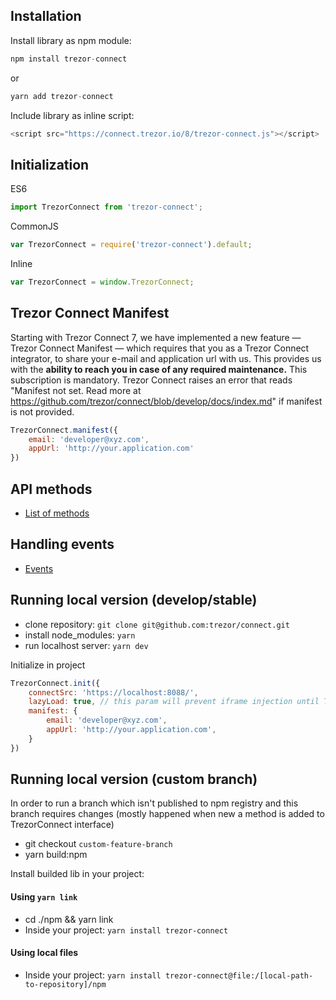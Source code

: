 ## Installation

Install library as npm module:
```javascript
npm install trezor-connect
```
or 
```javascript
yarn add trezor-connect
```

Include library as inline script:
```javascript
<script src="https://connect.trezor.io/8/trezor-connect.js"></script>
```

## Initialization

ES6
```javascript
import TrezorConnect from 'trezor-connect';
```

CommonJS
```javascript
var TrezorConnect = require('trezor-connect').default;
```

Inline
```javascript
var TrezorConnect = window.TrezorConnect;
```

## Trezor Connect Manifest
Starting with Trezor Connect 7, we have implemented a new feature — Trezor Connect Manifest — which requires that you as a Trezor Connect integrator, to share your e-mail and application url with us.
This provides us with the **ability to reach you in case of any required maintenance.**
This subscription is mandatory. Trezor Connect raises an error that reads "Manifest not set. Read more at https://github.com/trezor/connect/blob/develop/docs/index.md" if manifest is not provided.
```javascript
TrezorConnect.manifest({
    email: 'developer@xyz.com',
    appUrl: 'http://your.application.com'
})
```

## API methods

* [List of methods](methods.md)

## Handling events

* [Events](events.md)

## Running local version (develop/stable)
- clone repository: `git clone git@github.com:trezor/connect.git`
- install node_modules: `yarn`
- run localhost server: `yarn dev`

Initialize in project
```javascript
TrezorConnect.init({
    connectSrc: 'https://localhost:8088/',
    lazyLoad: true, // this param will prevent iframe injection until TrezorConnect.method will be called
    manifest: {
        email: 'developer@xyz.com',
        appUrl: 'http://your.application.com',
    }
})
```

## Running local version (custom branch)
In order to run a branch which isn't published to npm registry and this branch requires changes (mostly happened when new a method is added to TrezorConnect interface)
- git checkout `custom-feature-branch`
- yarn build:npm

Install builded lib in your project:
#### Using `yarn link`
* cd ./npm && yarn link
* Inside your project: `yarn install trezor-connect`
#### Using local files
* Inside your project: `yarn install trezor-connect@file:/[local-path-to-repository]/npm`


